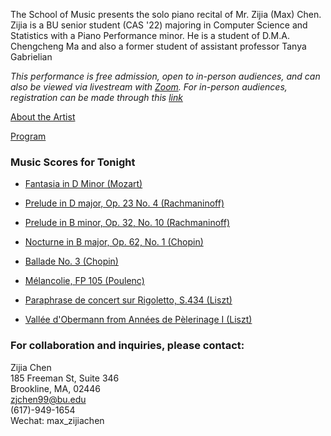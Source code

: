 The School of Music presents the solo piano recital of Mr. Zijia (Max) Chen. Zijia is a BU senior student (CAS '22) majoring in Computer Science and Statistics with a Piano Performance minor. He is a student of D.M.A. Chengcheng Ma and also a former student of assistant professor Tanya Gabrielian

_This performance is free admission, open to in-person audiences, and can also be viewed via livestream with [Zoom](https://us06web.zoom.us/j/7620808128?pwd=QWhuUW1XVHlDci9vZnF4SFJDWkVtQT09)._ 
_For in-person audiences, registration can be made through this [link](https://forms.gle/sEDub4SnDPU4GruK8)_

[About the Artist](/web_doc/music_resume.pdf)

[Program](/web_doc/recital_program.pdf)

### Music Scores for Tonight

-  [Fantasia in D Minor (Mozart)](/web_doc/Mozart_Fantasie_d_minor.pdf)

-  [Prelude in D major, Op. 23 No. 4 (Rachmaninoff)](/web_doc/Rach_Prelude_23_04.pdf)

-  [Prelude in B minor, Op. 32, No. 10 (Rachmaninoff)](/web_doc/Rach_Prelude_32_10.pdf)

-  [Nocturne in B major, Op. 62, No. 1 (Chopin)](/web_doc/Chopin_Nocturne_Op62_no1.pdf)

-  [Ballade No. 3 (Chopin)](/web_doc/Chopin_Ballade_3.pdf)

-  [Mélancolie, FP 105 (Poulenc)](/web_doc/Poulenc_Melancolie.pdf)

-  [Paraphrase de concert sur Rigoletto, S.434 (Liszt)](/web_doc/Regoletto_Liszt.pdf)

-  [Vallée d'Obermann from Années de Pèlerinage I (Liszt)](/web_doc/Liszt_Obermann_Valley.pdf)


### For collaboration and inquiries, please contact:
Zijia Chen <br> 
185 Freeman St, Suite 346 <br> 
Brookline, MA, 02446 <br>
zjchen99@bu.edu <br>
(617)-949-1654 <br>
Wechat: max_zijiachen



